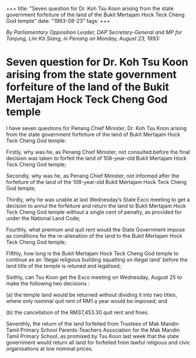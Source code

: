 +++ 
title: "Seven question for Dr. Koh Tsu Koon arising from the state government forfeiture of the land of the Bukit Mertajam Hock Teck Cheng God temple"
date: "1993-08-23"
tags:
+++

_By Parliamentary Opposition Leader, DAP Secretary-General and MP for Tanjung, Lim Kit Siang, in Penang on Monday, August 23, 1993:_

# Seven question for Dr. Koh Tsu Koon arising from the state government forfeiture of the land of the Bukit Mertajam Hock Teck Cheng God temple

I have seven questions for Penang Chief Minister, Dr. Koh Tsu Koon arising from the state government forfeiture of the land of Bukit Mertajam Hock Teck Cheng God temple:</u>

Firstly, why was he, as Penang Chief Minister, not consulted before the final decision was taken to forfeit the land of 108-year-old Bukit Mertajam Hock Teck Cheng God temple;

Secondly, why was he, as Penang Chief Minister, not informed after the forfeiture of the land of the 108-year-old Bukit Mertajam Hock Teck Cheng God temple;

Thirdly, why he was unable at last Wednesday’s State Exco meeting to get a decision to annul the forfeiture and return the land to Bukit Mertajam Hock Teck Cheng God temple without a single cent of penalty, as provided for under the National Land Code;

Fourthly, what premium and quit rent would the State Government impose as conditions for the re-alienation of the land to the Bukit Mertajam Hock Teck Cheng God temple;

Fifthly, how long is the Bukit Mertajam Hock Teck Cheng God temple to continue as an ‘illegal religious building squatting on illegal land’ before the land title of the temple is retuned and legalised;

Sixthly, can Tsu Koon get the Exco meeting on Wednesday, August 25 to make the following two decisions :

(a)	the temple land would be returned without dividing it into two titles, where only nominal quit rent of RM1 a year would be imposed; and

(b)	the cancellation of the RM37,453.30 quit rent and fines.

Seventhly, the return of the land forfeited from Trustees of Mak Mandin Tamil Primary School Parents-Teachers Association for the Mak Mandin Tamil Primary School, as promised by Tsu Koon last week that the state government would return all land for forfeited from lawful religious and civic organisations at low nominal prices.
 

